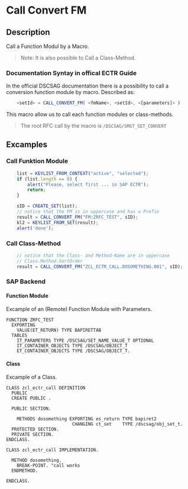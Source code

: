 # Call Convert FM

## Description

Call a Function Modul by a Macro.

>Note: It is also possible to Call a Class-Method.

### Documentation Syntay in offical ECTR Guide

In the official DSCSAG documentation there is a possibility to call a conversion function module by macro. Described as:

```js
    <setId> = CALL_CONVERT_FM( <fmName>, <setId>, <[parameters]> )
```

This macro allow us to call each function modules or class-methods.

> The root RFC call by the macro is `/DSCSAG/SMST_SET_CONVERT`

## Excamples

### Call Funktion Module

```js
    list = KEYLIST_FROM_CONTEXT("active", "selected");
    if (list.length == 0) {
        alert("Please, select first ... in SAP ECTR");
        return;
    }

    sID = CREATE_SET(list);
    // notice that the FM is in uppercase and has a Prefix
    result = CALL_CONVERT_FM("FM:ZRFC_TEST", sID);
    kl2 = KEYLIST_FROM_SET(result);
    alert('done');
```

### Call Class-Method

```js
    // notice that the Class- and Method-Name are in uppercase
    // Class.Method.SortOrder
    result = CALL_CONVERT_FM("ZCL_ECTR_CALL.DOSOMETHING.001", sID);
```

### SAP Backend

#### Function Module

Excample of an (Remote) Function Module with Parameters.

```abap
FUNCTION ZRFC_TEST
  EXPORTING
    VALUE(ET_RETURN) TYPE BAPIRETTAB
  TABLES
    IT_PARAMETERS TYPE /DSCSAG/SET_NAME_VALUE_T OPTIONAL
    IT_CONTAINER_OBJECTS TYPE /DSCSAG/OBJECT_T
    ET_CONTAINER_OBJECTS TYPE /DSCSAG/OBJECT_T.

```

#### Class

Excample of a Class.

```abap
CLASS zcl_ectr_call DEFINITION
  PUBLIC
  CREATE PUBLIC .

  PUBLIC SECTION.

    METHODS dosomething EXPORTING es_return TYPE bapiret2
                         CHANGING ct_set    TYPE /dscsag/obj_set_t.
  PROTECTED SECTION.
  PRIVATE SECTION.
ENDCLASS.

CLASS zcl_ectr_call IMPLEMENTATION.

  METHOD dosomething.
    BREAK-POINT. "call works
  ENDMETHOD.

ENDCLASS.
```
